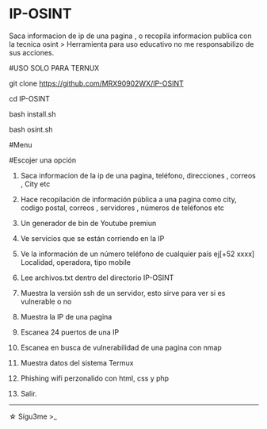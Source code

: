 # IP-OSINT
Saca informacion de ip de una pagina , o recopila informacion publica con la tecnica osint > Herramienta para uso educativo no me responsabilizo de sus acciones.

#USO SOLO PARA TERNUX

git clone https://github.com/MRX90902WX/IP-OSINT

cd IP-OSINT

bash install.sh

bash osint.sh

#Menu 

#Escojer una opción 
1) Saca informacion de la ip de una pagina, teléfono,  direcciones , correos , City etc

2) Hace recopilación de información pública a una pagina como city, codigo postal,  correos , servidores , números de teléfonos etc

3) Un generador de bin de Youtube premiun 

4) Ve servicios que se están corriendo en la IP

5) Ve la información de un número teléfono de cualquier país ej[+52 xxxx] Localidad, operadora, tipo mobile

6) Lee archivos.txt dentro del directorio IP-OSINT

7) Muestra la versión ssh de un servidor, esto sirve para ver si es vulnerable o no 

8) Muestra la IP de una pagina

9) Escanea 24 puertos de una IP

10) Escanea en busca de vulnerabilidad de una pagina con nmap

11) Muestra datos del sistema Termux

12) Phishing wifi perzonalido con html, css y php

99) Salir.

*****
☆ Sígu3me >_

